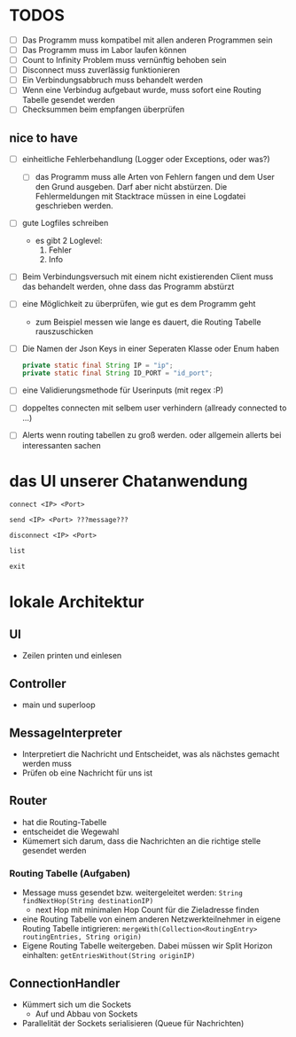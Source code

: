 # TODOS
- [ ] Das Programm muss kompatibel mit allen anderen Programmen sein
- [ ] Das Programm muss im Labor laufen können
- [ ] Count to Infinity Problem muss vernünftig behoben sein
- [ ] Disconnect muss zuverlässig funktionieren
- [ ] Ein Verbindungsabbruch muss behandelt werden
- [ ] Wenn eine Verbindug aufgebaut wurde, muss sofort eine Routing Tabelle gesendet werden
- [ ] Checksummen beim empfangen überprüfen
## nice to have
- [ ] einheitliche Fehlerbehandlung (Logger oder Exceptions, oder was?)
	- [ ] das Programm muss alle Arten von Fehlern fangen und dem User den Grund ausgeben. Darf aber nicht abstürzen. Die Fehlermeldungen mit Stacktrace müssen in eine Logdatei geschrieben werden.
- [ ] gute Logfiles schreiben
	- es gibt 2 Loglevel:
		1. Fehler
		2. Info
- [ ] Beim Verbindungsversuch mit einem nicht existierenden Client muss das behandelt werden, ohne dass das Programm abstürzt
- [ ] eine Möglichkeit zu überprüfen, wie gut es dem Programm geht
	- zum Beispiel messen wie lange es dauert, die Routing Tabelle rauszuschicken
- [ ] Die Namen der Json Keys in einer Seperaten Klasse oder Enum haben
	```java
	private static final String IP = "ip";
	private static final String ID_PORT = "id_port";
	```
- [ ] eine Validierungsmethode für Userinputs (mit regex :P)
- [ ] doppeltes connecten mit selbem user verhindern (allready connected to ...)
- [ ] Alerts wenn routing tabellen zu groß werden. oder allgemein allerts bei interessanten sachen


# das UI unserer Chatanwendung

```
connect <IP> <Port>
```

```
send <IP> <Port> ???message???
```

```
disconnect <IP> <Port>
```

```
list
```

```
exit
```



# lokale Architektur
## UI
- Zeilen printen und einlesen
## Controller
- main und superloop
## MessageInterpreter
- Interpretiert die Nachricht und Entscheidet, was als nächstes gemacht werden muss
- Prüfen ob eine Nachricht für uns ist
## Router
- hat die Routing-Tabelle
- entscheidet die Wegewahl
- Kümemert sich darum, dass die Nachrichten an die richtige stelle gesendet werden
### Routing Tabelle (Aufgaben)
- Message muss gesendet bzw. weitergeleitet werden: `String findNextHop(String destinationIP)`
	- next Hop mit minimalen Hop Count für die Zieladresse finden
- eine Routing Tabelle von einem anderen Netzwerkteilnehmer in eigene Routing Tabelle intigrieren: `mergeWith(Collection<RoutingEntry> routingEntries, String origin)`
- Eigene Routing Tabelle weitergeben. Dabei müssen wir Split Horizon einhalten: `getEntriesWithout(String originIP)`
## ConnectionHandler
- Kümmert sich um die Sockets
	- Auf und Abbau von Sockets
- Parallelität der Sockets serialisieren (Queue für Nachrichten)